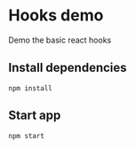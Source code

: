 # Hooks demo

Demo the basic react hooks

## Install dependencies

`npm install`

## Start app

`npm start`
